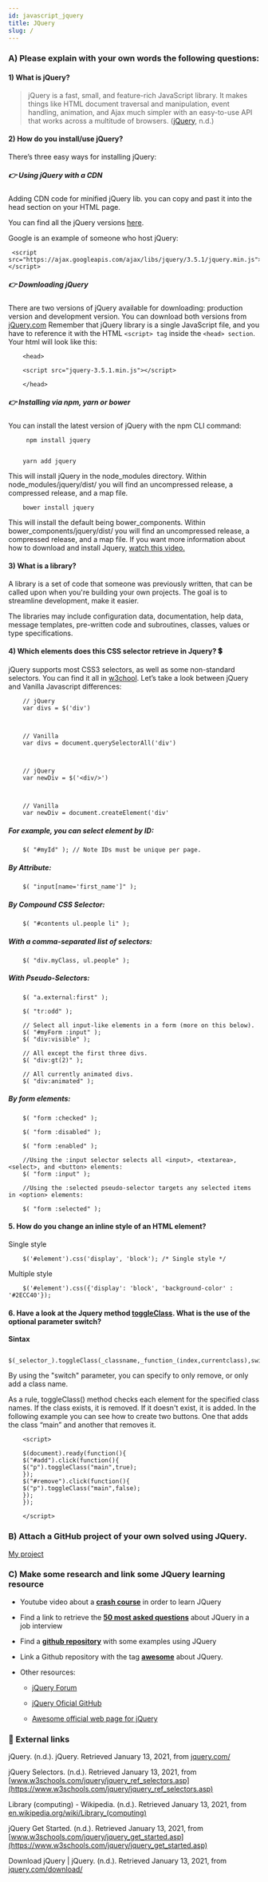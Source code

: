 ```yaml
---
id: javascript_jquery
title: JQuery
slug: /
---
```


### A) Please explain with your own words the following questions:

#### 1) What is jQuery?

> jQuery is a fast, small, and feature-rich JavaScript library. It makes
> things like HTML document traversal and manipulation, event handling,
> animation, and Ajax much simpler with an easy-to-use API that works
> across a multitude of browsers. ([jQuery](https://jquery.com/), n.d.)

#### 2) How do you install/use jQuery?

There’s three easy ways for installing jQuery:

##### :point_right: Using jQuery with a CDN

Adding CDN code for minified jQuery lib. you can copy and past it into the head section on your HTML page.

You can find all the jQuery versions [here](https://code.jquery.com/).

Google is an example of someone who host jQuery:

```
 <script src="https://ajax.googleapis.com/ajax/libs/jquery/3.5.1/jquery.min.js"></script>
```

##### :point_right: Downloading jQuery
There are two versions of jQuery available for downloading: production version and development version.
You can download both versions from [jQuery.com](http://jquery.com/download/)
Remember that jQuery library is a single JavaScript file, and you have to reference it with the HTML `<script> tag` inside the `<head> section`. Your html will look like this:
```
    <head>

    <script src="jquery-3.5.1.min.js"></script>

    </head>
```
##### :point_right: Installing via npm, yarn or bower
You can install the latest version of jQuery with the npm CLI command:
```
     npm install jquery
```
```

    yarn add jquery
```
This will install jQuery in the node_modules directory. Within node_modules/jquery/dist/ you will find an uncompressed release, a compressed release, and a map file.
```
    bower install jquery
```
This will install the default being bower_components. Within bower_components/jquery/dist/ you will find an uncompressed release, a compressed release, and a map file. If you want more information about how to download and install Jquery, [watch this video.](https://www.google.com/search?q=youtube+install+jquery&oq=youtube+install+jquery&aqs=chrome..69i57j69i64.3477j1j4&sourceid=chrome&ie=UTF-8)

#### 3) What is a library?
A library is a set of code that someone was previously written, that can be called upon when you're building your own projects. The goal is to streamline development, make it easier.

The libraries may include configuration data, documentation, help data, message templates, pre-written code and subroutines, classes, values or type specifications.
#### 4) Which elements does this CSS selector retrieve in Jquery? :heavy_dollar_sign:
jQuery supports most CSS3 selectors, as well as some non-standard selectors. You can find it all in [w3chool](https://www.w3schools.com/jquery/jquery_ref_selectors.asp). Let’s take a look between jQuery and Vanilla Javascript differences:

```
    // jQuery
    var divs = $('div')



    // Vanilla
    var divs = document.querySelectorAll('div')



    // jQuery
    var newDiv = $('<div/>')



    // Vanilla
    var newDiv = document.createElement('div'
```
##### For example, you can select element by ID:
```
    $( "#myId" ); // Note IDs must be unique per page.
```
##### By Attribute:
```
    $( "input[name='first_name']" );
```
##### By Compound CSS Selector:
```
    $( "#contents ul.people li" );
```
##### With a comma-separated list of selectors:
```
    $( "div.myClass, ul.people" );
```
##### With Pseudo-Selectors:
```
    $( "a.external:first" );

    $( "tr:odd" );

    // Select all input-like elements in a form (more on this below).
    $( "#myForm :input" );
    $( "div:visible" );

    // All except the first three divs.
    $( "div:gt(2)" );

    // All currently animated divs.
    $( "div:animated" );
```




##### By form elements:
```
    $( "form :checked" );

    $( "form :disabled" );

    $( "form :enabled" );

    //Using the :input selector selects all <input>, <textarea>, <select>, and <button> elements:
    $( "form :input" );

    //Using the :selected pseudo-selector targets any selected items in <option> elements:

    $( "form :selected" );
```
#### 5. How do you change an inline style of an HTML element?

Single style
```
    $('#element').css('display', 'block'); /* Single style */
```
Multiple style
```
    $('#element').css({'display': 'block', 'background-color' : '#2ECC40'});
```
#### 6. Have a look at the Jquery method [toggleClass](https://www.w3schools.com/jquery/html_toggleclass.asp). What is the use of the optional parameter switch?

**Sintax**
```
    $(_selector_).toggleClass(_classname,_function_(index,currentclass),switch_)
```
By using the "switch" parameter, you can specify to only remove, or only add a class name.

As a rule, toggleClass() method checks each element for the specified class names. If the class exists, it is removed. If it doesn't exist, it is added. In the following example you can see how to create two buttons. One that adds the class “main” and another that removes it.
```
    <script>

    $(document).ready(function(){
    $("#add").click(function(){
    $("p").toggleClass("main",true);
    });
    $("#remove").click(function(){
    $("p").toggleClass("main",false);
    });
    });

    </script>
```
### B) Attach a GitHub project of your own solved using JQuery.

[My project](https://github.com/claudiaballano/BMI-calculator/blob/main/script.js)

### C) Make some research and link some JQuery learning resource

- Youtube video about a [**crash course**](https://www.youtube.com/playlist?list=PLillGF-RfqbYJVXBgZ_nA7FTAAEpp_IAc) in order to learn JQuery

- Find a link to retrieve the [**50 most asked questions**](https://hackr.io/blog/jquery-interview-questions) about JQuery in a job interview
- Find a [**github repository**](https://github.com/yusufshakeel/jquery-project) with some examples using JQuery

- Link a Github repository with the tag [**awesome**](https://github.com/petk/awesome-jquery) about JQuery.
- Other resources:

  - [jQuery Forum](https://forum.jquery.com/developing-jquery-core)

  - [jQuery Oficial GitHub](https://github.com/jquery)

  - [Awesome official web page for jQuery](https://project-awesome.org/petk/awesome-jquery)

### :pushpin: External links

jQuery. (n.d.). jQuery. Retrieved January 13, 2021, from [jquery.com/](https://jquery.com/)

jQuery Selectors. (n.d.). Retrieved January 13, 2021, from [www.w3schools.com/jquery/jquery_ref_selectors.asp](https://www.w3schools.com/jquery/jquery_ref_selectors.asp)

Library (computing) - Wikipedia. (n.d.). Retrieved January 13, 2021, from [en.wikipedia.org/wiki/Library_(computing)](https://en.wikipedia.org/wiki/Library_(computing))

jQuery Get Started. (n.d.). Retrieved January 13, 2021, from [www.w3schools.com/jquery/jquery_get_started.asp](https://www.w3schools.com/jquery/jquery_get_started.asp)

Download jQuery | jQuery. (n.d.). Retrieved January 13, 2021, from [jquery.com/download/](https://jquery.com/download/)













